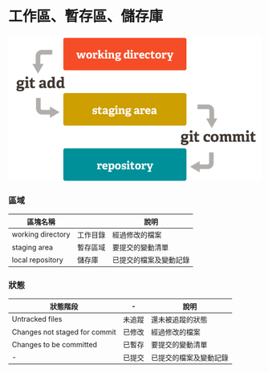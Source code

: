 # 工作區、暫存區、儲存庫

![](assets/area.png)

### 區域

區塊名稱            |           | 說明                |
------------------- | ----------|--------------------|
working directory  | 工作目錄   | 經過修改的檔案        |
staging area       | 暫存區域   | 要提交的變動清單      |
local repository   | 儲存庫     | 已提交的檔案及變動記錄 |

### 狀態

| 狀態階段                       | -                   |        說明                |
|-------------------------------|------------------- | ---------------------------|
| Untracked files               | 未追蹤              | 還未被追蹤的狀態             |
| Changes not staged for commit | 已修改              |  經過修改的檔案              |
| Changes to be committed       | 已暫存              | 要提交的變動清單             |
| -                             | 已提交              | 已提交的檔案及變動記錄        |


